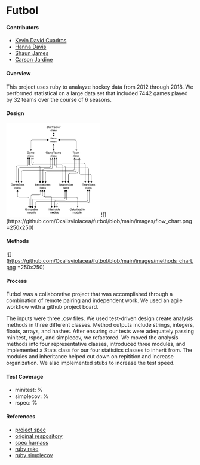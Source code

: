 # Futbol

#### Contributors
- [Kevin David Cuadros](https://github.com/kevxo)
- [Hanna Davis](https://github.com/Oxalisviolacea)
- [Shaun James](https://github.com/ShaunDaneJames)
- [Carson Jardine](https://github.com/carson-jardine)

#### Overview
This project uses ruby to analayze hockey data from 2012 through 2018. We performed statistical on a large data set that included 7442 games played by 32 teams over the course of 6 seasons.

#### Design
<img src="https://github.com/Oxalisviolacea/futbol/blob/main/images/flow_chart.png" width="250" height="250">
![](https://github.com/Oxalisviolacea/futbol/blob/main/images/flow_chart.png =250x250)

#### Methods
![](https://github.com/Oxalisviolacea/futbol/blob/main/images/methods_chart.png =250x250)

#### Process
Futbol was a collaborative project that was accomplished through a combination of remote pairing and independent work. We used an agile workflow with a github project board.  

The inputs were three .csv files. We used test-driven design create analysis methods in three different classes. Method outputs include strings, integers, floats, arrays, and hashes.
After ensuring our tests were adequately passing minitest, rspec, and simplecov, we refactored. We moved the analysis methods into four representative classes, introduced three modules, and implemented a Stats class for our four statistics classes to inherit from. The modules and inheritance helped cut down on repitition and increase organization. We also implemented stubs to increase the test speed.

#### Test Coverage
- minitest: %
- simplecov: %
- rspec: %

#### References
- [project spec](https://backend.turing.io/module1/projects/futbol/)
- [original respository](https://github.com/turingschool-examples/futbol)
- [spec harnass](https://github.com/turingschool-examples/futbol_spec_harness)
- [ruby rake](https://github.com/ruby/rake)
- [ruby simplecov](https://github.com/simplecov-ruby/simplecov)

